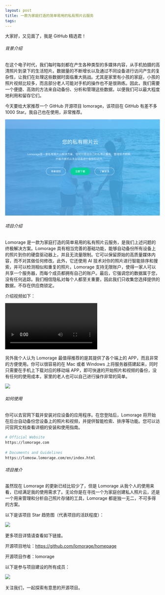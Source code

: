 ```yaml
---
layout: post
title: 一款为家庭打造的简单易用的私有照片云服务
tags: 
---
```


大家好，又见面了，我是 GitHub 精选君！

###### 背景介绍

在这个电子时代，我们每时每刻都在产生各种类型的多媒体内容，从手机拍摄的高清照片到录下的生活短片。数据量的不断增长以及通过不同设备进行访问产生的复杂性，让我们在处理这些数据时面临重大挑战。尤其是家里有小孩的家庭，小孩的照片视频比较多，而且部分老人可能对手机的操作也不是很熟练。因此，我们需要一个便捷、高效的方法来自动备份、分析和管理这些数据，以便我们可以最大程度地利用和留存它们。

今天要给大家推荐一个 GitHub 开源项目 lomorage，该项目在 GitHub 有差不多 1000 Star。我自己也在使用，非常推荐。


![](https://raw.githubusercontent.com/ZhuPeng/pic/master/images/compress_image-20231202232943377.png)

###### 项目介绍

Lomorage 是一款为家庭打造的简单易用的私有照片云服务，是我们上述问题的终极解决方案。Lomorage 具有相当完善的基础功能，能够自动备份所有设备上的照片到你的硬盘驱动器上，并且无流量限制。它可以保留原始的高质量媒体内容，而不对其做任何修改。此外，它还使用 AI 技术对你的照片进行智能排序和搜索，并可以检测相似和重复的照片。Lomorage 支持无限账户，使得一家人可以共享一个服务器，而每个成员都拥有自己的账户。最后，它强调您的数据属于您，没有任何追踪。我们相信隐私对每个人都至关重要，因此我们只收集您选择提供的数据，不存在供应商锁定。

介绍视频如下：

<video src="https://lomorage.com/video/Lomorage-tutorial.zh.mp4"><video>

另外我个人认为 Lomorage 最值得推荐的是其提供了各个端上的 APP，而且非常的方便使用。你可以很容易的在 Mac 或者 Windows 上将服务器搭建起来，同时只需要在手机上下载对应的移动端 APP，即可快速的开始照片和视频的备份，没有任何的使用成本，家里的老人也可以自己进行操作非常的简单。

![](https://lomorage.com/img/blog/transfer_pc/a155dcc4-37c3-44bf-aea1-8ec5306e2b78.jpg)

###### 如何使用

你可以去官网下载并安装对应设备的应用程序。在您登陆后，Lomorage 将开始在后台自动备份您设备上的照片和视频，并提供智能检索、排序等功能。您可以访问官网文档查看详细的安装和使用指南。

```bash
# Official Website
https://lomorage.com

# Documents and Guidelines
https://lomosw.lomorage.com/en/index.html 
```

###### 项目推介

虽然现在 Lomorage 的更新已经比较少了，但是 Lomorage 从我个人的使用来看，已经满足我的使用需求了。无论你是在寻找一个为家庭创建私人照片云，还是一个用来管理和分析自己照片存储的工具，Lomorage 都是独一无二，不可多得的方案。


以下是该项目 Star 趋势图（代表项目的活跃程度）：

![](https://api.star-history.com/svg?repos=lomorage/homepage&type=Timeline)

更多项目详情请查看如下链接。

开源项目地址：https://github.com/lomorage/homepage 

开源项目作者：lomorage

以下是参与项目建设的所有成员：

![](https://contrib.rocks/image?repo=lomorage/homepage)

关注我们，一起探索有意思的开源项目。

